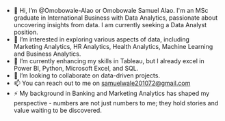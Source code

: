 - 👋 Hi, I’m @Omobowale-Alao or Omobowale Samuel Alao. I'm an MSc graduate in International Business with Data Analytics, passionate about uncovering insights from data. I am currently seeking a Data Analyst position.
- 👀 I’m interested in exploring various aspects of data, including Marketing Analytics, HR Analytics, Health Analytics, Machine Learning and Business Analytics.
- 🌱 I’m currently enhancing my skills in Tableau, but I already excel in Power BI, Python, Microsoft Excel, and SQL.
- 💞️ I’m looking to collaborate on data-driven projects. 
- 📫 You can reach out to me on samuelwale201072@gmail.com
- ⚡ My background in Banking and Marketing Analytics has shaped my perspective - numbers are not just numbers to me; they hold stories and value waiting to be discovered. 

<!---
Omobowale-Alao/Omobowale-Alao is a ✨ special ✨ repository because its `README.md` (this file) appears on your GitHub profile.
You can click the Preview link to take a look at your changes.
--->

